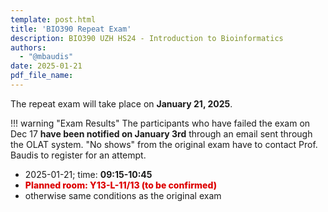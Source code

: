```yaml
---
template: post.html
title: 'BIO390 Repeat Exam'
description: BIO390 UZH HS24 - Introduction to Bioinformatics
authors:
  - "@mbaudis"
date: 2025-01-21
pdf_file_name: 
---
```


The repeat exam will take place on **January 21, 2025**.

!!! warning "Exam Results"
    The participants who have failed the exam on Dec 17 **have been notified on
    January 3rd** through an email sent through the OLAT system. "No shows" from
    the original exam have to contact Prof. Baudis to register for an attempt.

* 2025-01-21; time: **09:15-10:45**
* <span style="color: #d00; font-weight: 800">Planned room: Y13-L-11/13 (to be confirmed)</span>
* otherwise same conditions as the original exam